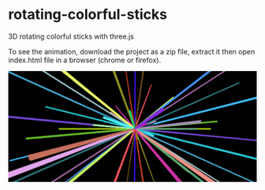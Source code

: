 # rotating-colorful-sticks
3D rotating colorful sticks with three.js

To see the animation, download the project as a zip file, extract it then open index.html file in a browser (chrome or firefox).

![rotating-sticks](https://github.com/a-bolt-of-lightning/rotating-colorful-sticks/blob/master/images/rotate.png)
